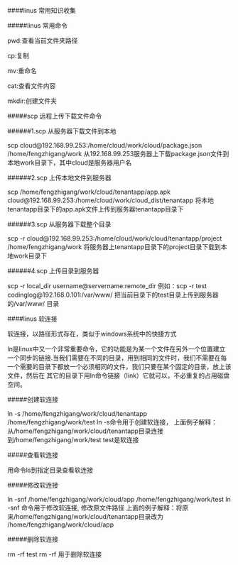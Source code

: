 ####linus 常用知识收集

#####linus 常用命令

<p>
pwd:查看当前文件夹路径
</p>

<p>
cp:复制
</p>

<p>
mv:重命名
</p>

<p>
cat:查看文件内容
</p>

<p>
mkdir:创建文件夹
</p>

#####scp 远程上传下载文件命令

######1.scp 从服务器下载文件到本地

<p>
scp cloud@192.168.99.253:/home/cloud/work/cloud/package.json /home/fengzhigang/work
从192.168.99.253服务器上下载package.json文件到本地work目录下，其中cloud是服务器用户名
</p>

######2.scp 上传本地文件到服务器

<p>
scp /home/fengzhigang/work/cloud/tenantapp/app.apk
cloud@192.168.99.253:/home/cloud/work/cloud_dist/tenantapp
将本地tenantapp目录下的app.apk文件上传到服务器tenantapp目录下
</p>

######3.scp 从服务器下载整个目录

<p>
 scp -r cloud@192.168.99.253:/home/cloud/work/cloud/tenantapp/project
 /home/fengzhigang/work 
 将服务器上tenantapp目录下的project目录下载到本地work目录下
</p>

######4.scp 上传目录到服务器

<p>
scp  -r local_dir username@servername:remote_dir
例如：scp -r test  codinglog@192.168.0.101:/var/www/   
把当前目录下的test目录上传到服务器的/var/www/ 目录
</p>

####linus 软连接

<p>
软连接，以路径形式存在，类似于windows系统中的快捷方式
</p>

<p>
 ln是linux中又一个非常重要命令，它的功能是为某一个文件在另外一个位置建立一个同步的链接.当我们需要在不同的目录，用到相同的文件时，我们不需要在每一个需要的目录下都放一个必须相同的文件，我们只要在某个固定的目录，放上该文件，然后在 其它的目录下用ln命令链接（link）它就可以，不必重复的占用磁盘空间。
</p>

#####创建软连接

<p>
ln -s /home/fengzhigang/work/cloud/tenantapp /home/fengzhigang/work/test
ln -s命令用于创建软连接，
上面例子解释：从/home/fengzhigang/work/cloud/tenantapp目录连接到/home/fengzhigang/work/test
test是软连接
</p>

#####查看软连接

<p>
用命令ls到指定目录查看软连接
</p>

#####修改软连接

<p>
ln -snf /home/fengzhigang/work/cloud/app /home/fengzhigang/work/test
ln -snf 命令用于修改软连接, 修改原文件路径
上面的例子解释：将原来/home/fengzhigang/work/cloud/tenantapp目录改为
/home/fengzhigang/work/cloud/app
</p>

#####删除软连接

<p>
rm -rf test
rm -rf 用于删除软连接
</p>
